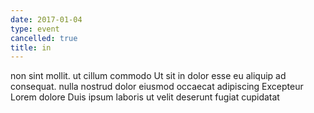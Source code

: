```yaml
---
date: 2017-01-04
type: event
cancelled: true
title: in
---
```

non sint mollit. ut cillum commodo Ut sit in dolor esse eu aliquip ad consequat. nulla nostrud dolor eiusmod occaecat adipiscing Excepteur Lorem dolore Duis ipsum laboris ut velit deserunt fugiat cupidatat